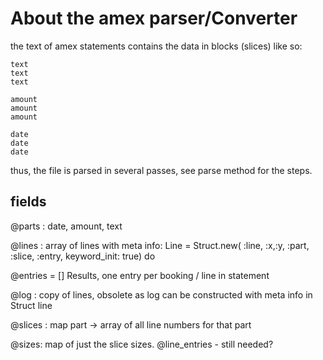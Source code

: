 
# About the amex parser/Converter

the text of amex statements contains the data in blocks (slices) like so:

    text
    text
    text

    amount
    amount
    amount

    date
    date
    date

thus, the file is parsed in several passes, see parse method for the steps.

## fields
@parts : date, amount, text

@lines : array of lines with meta info:
Line = Struct.new( :line, :x,:y, :part, :slice, :entry, keyword_init: true) do

@entries = []
Results, one entry per booking / line in statement


@log : copy of lines, obsolete as log can be constructed with meta info in Struct line

@slices : map  part -> array of all line numbers for that part

@sizes: map of just the slice sizes.
@line_entries - still needed?

